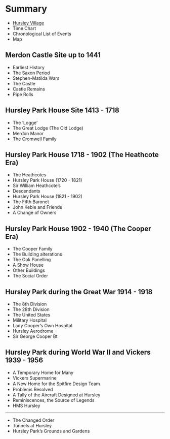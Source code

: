 # Summary

* [Hursley Village](chapter1.md)
* Time Chart 
* Chronological List of Events
* Map

## Merdon Castle Site up to 1441
* Earliest History
* The Saxon Period
* Stephen-Matilda Wars
* The Castle
* Castle Remains
* Pipe Rolls

## Hursley Park House Site 1413 - 1718
* The ‘Logge’
* The Great Lodge (The Old Lodge)
* Merdon Manor
* The Cromwell Family

## Hursley Park House 1718 - 1902 (The Heathcote Era)
* The Heathcotes
* Hursley Park House (1720 - 1821)
* Sir William Heathcote’s
* Descendants
* Hursley Park House (1821 - 1902)
* The Fifth Baronet
* John Keble and Friends
* A Change of Owners

## Hursley Park House 1902 - 1940 (The Cooper Era)
* The Cooper Family
* The Building alterations
* The Oak Panelling
* A Show House
* Other Buildings
* The Social Order

## Hursley Park during the Great War 1914 - 1918
* The 8th Division
* The 28th Division
* The United States
* Military Hospital
* Lady Cooper’s Own Hospital
* Hursley Aerodrome
* Sir George Cooper Bt

## Hursley Park during World War II and Vickers 1939 - 1956
* A Temporary Home for Many
* Vickers Supermarine
* A New Home for the Spitﬁre Design Team
* Problems Resolved
* A Tally of the Aircraft Designed at Hursley
* Reminiscences, the Source of Legends
* HMS Hursley

---

* The Changed Order
* Tunnels at Hursley
* Hursley Park’s Grounds and Gardens